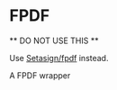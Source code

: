 # FPDF

** DO NOT USE THIS **

Use [Setasign/fpdf](https://packagist.org/packages/setasign/fpdf) instead.

A FPDF wrapper

